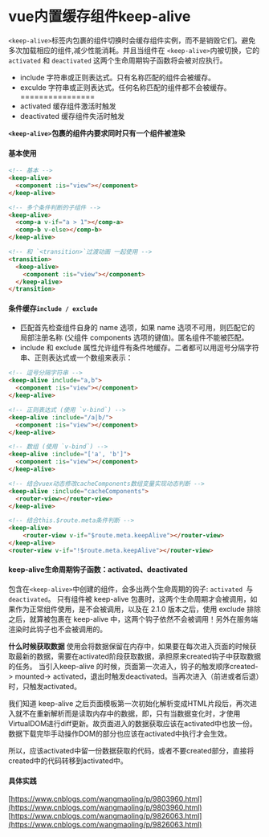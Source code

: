 # vue内置缓存组件keep-alive

`<keep-alive>`标签内包裹的组件切换时会缓存组件实例，而不是销毁它们。避免多次加载相应的组件,减少性能消耗。并且当组件在 `<keep-alive>`内被切换，它的 `activated` 和 `deactivated` 这两个生命周期钩子函数将会被对应执行。

- include  字符串或正则表达式。只有名称匹配的组件会被缓存。
- exculde  字符串或正则表达式。任何名称匹配的组件都不会被缓存。
================
- activated 缓存组件激活时触发
- deactivated 缓存组件失活时触发

**`<keep-alive>`包裹的组件内要求同时只有一个组件被渲染**

#### 基本使用
```html
<!-- 基本 -->
<keep-alive>
  <component :is="view"></component>
</keep-alive>

<!-- 多个条件判断的子组件 -->
<keep-alive>
  <comp-a v-if="a > 1"></comp-a>
  <comp-b v-else></comp-b>
</keep-alive>

<!-- 和 `<transition>`过渡动画 一起使用 -->
<transition>
  <keep-alive>
    <component :is="view"></component>
  </keep-alive>
</transition>
```

#### 条件缓存`include / exclude`
- 匹配首先检查组件自身的 name 选项，如果 name 选项不可用，则匹配它的局部注册名称 (父组件 components 选项的键值)。匿名组件不能被匹配。
- include 和 exclude 属性允许组件有条件地缓存。二者都可以用逗号分隔字符串、正则表达式或一个数组来表示：

```html
<!-- 逗号分隔字符串 -->
<keep-alive include="a,b">
  <component :is="view"></component>
</keep-alive>

<!-- 正则表达式 (使用 `v-bind`) -->
<keep-alive :include="/a|b/">
  <component :is="view"></component>
</keep-alive>

<!-- 数组 (使用 `v-bind`) -->
<keep-alive :include="['a', 'b']">
  <component :is="view"></component>
</keep-alive>

<!-- 结合vuex动态修改cacheComponents数组变量实现动态判断 -->
<keep-alive :include="cacheComponents">
  <router-view></router-view>
</keep-alive>

<!-- 结合this.$route.meta条件判断 -->
<keep-alive>
    <router-view v-if="$route.meta.keepAlive"></router-view>
</keep-alive>
<router-view v-if="!$route.meta.keepAlive"></router-view>
```

#### keep-alive生命周期钩子函数：activated、deactivated
包含在`<keep-alive>`中创建的组件，会多出两个生命周期的钩子: `activated `与 `deactivated`。
只有组件被 keep-alive 包裹时，这两个生命周期才会被调用，如果作为正常组件使用，是不会被调用，以及在 2.1.0 版本之后，使用 exclude 排除之后，就算被包裹在 keep-alive 中，这两个钩子依然不会被调用！另外在服务端渲染时此钩子也不会被调用的。

**什么时候获取数据**
使用<keep-alive>会将数据保留在内存中，如果要在每次进入页面的时候获取最新的数据，需要在activated阶段获取数据，承担原来created钩子中获取数据的任务。
当引入keep-alive 的时候，页面第一次进入，钩子的触发顺序created-> mounted-> activated，退出时触发deactivated。当再次进入（前进或者后退）时，只触发activated。

我们知道 keep-alive 之后页面模板第一次初始化解析变成HTML片段后，再次进入就不在重新解析而是读取内存中的数据，即，只有当数据变化时，才使用VirtualDOM进行diff更新。故页面进入的数据获取应该在activated中也放一份。数据下载完毕手动操作DOM的部分也应该在activated中执行才会生效。

所以，应该activated中留一份数据获取的代码，或者不要created部分，直接将created中的代码转移到activated中。


#### 具体实践
[https://www.cnblogs.com/wangmaoling/p/9803960.html](https://www.cnblogs.com/wangmaoling/p/9803960.html)
[https://www.cnblogs.com/wangmaoling/p/9826063.html](https://www.cnblogs.com/wangmaoling/p/9826063.html)
